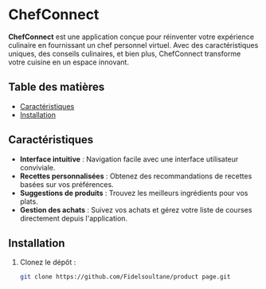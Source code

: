 # ChefConnect

**ChefConnect** est une application conçue pour réinventer votre expérience culinaire en fournissant un chef personnel virtuel. 
Avec des caractéristiques uniques, des conseils culinaires, et bien plus, ChefConnect transforme votre cuisine en un espace innovant.

## Table des matières

- [Caractéristiques](#caractéristiques)
- [Installation](#installation)



## Caractéristiques

- **Interface intuitive** : Navigation facile avec une interface utilisateur conviviale.
- **Recettes personnalisées** : Obtenez des recommandations de recettes basées sur vos préférences.
- **Suggestions de produits** : Trouvez les meilleurs ingrédients pour vos plats.
- **Gestion des achats** : Suivez vos achats et gérez votre liste de courses directement depuis l'application.

## Installation

1. Clonez le dépôt :
   ```bash
   git clone https://github.com/Fidelsoultane/product page.git
